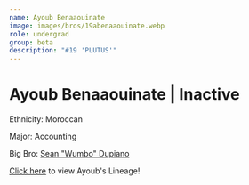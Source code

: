 ```yaml
---
name: Ayoub Benaaouinate
image: images/bros/19abenaaouinate.webp
role: undergrad
group: beta
description: "#19 'PLUTUS'"
---
```


# Ayoub Benaaouinate | Inactive
Ethnicity: Moroccan

Major: Accounting

Big Bro: [Sean "Wumbo" Dupiano](03sdupiano)

[Click here](/ujis/3sdupiano/) to view Ayoub's Lineage!
